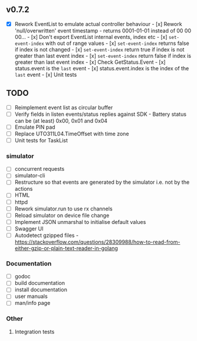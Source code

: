 ## v0.7.2

- [x] Rework EventList to emulate actual controller behaviour
      - [x] Rework 'null/overwritten' event timestamp - returns 0001-01-01 instead of 00 00 00...
      - [x] Don't export EventList internal events, index etc
      - [x] `set-event-index` with out of range values 
            - [x] `set-event-index` returns false if index is not changed
            - [x] `set-event-index` return true if index is not greater than last event index
            - [x] `set-event-index` return false if index is greater than last event index
      - [x] Check GetStatus.Event
            - [x] status.event is the `last` event
            - [x] status.event.index is the index of the `last` event
      - [x] Unit tests

## TODO

- [ ] Reimplement event list as circular buffer
- [ ] Verify fields in listen events/status replies against SDK
      - Battery status can be (at least) 0x00, 0x01 and 0x04
- [ ] Emulate PIN pad
- [ ] Replace UTO311L04.TimeOffset with time zone
- [ ] Unit tests for TaskList

### simulator
- [ ] concurrent requests
- [ ] simulator-cli
- [ ] Restructure so that events are generated by the simulator i.e. not by the actions
- [ ] HTML
- [ ] httpd
- [ ] Rework simulator.run to use rx channels
- [ ] Reload simulator on device file change
- [ ] Implement JSON unmarshal to initialise default values
- [ ] Swagger UI
- [ ] Autodetect gzipped files 
      - https://stackoverflow.com/questions/28309988/how-to-read-from-either-gzip-or-plain-text-reader-in-golang

### Documentation

- [ ] godoc
- [ ] build documentation
- [ ] install documentation
- [ ] user manuals
- [ ] man/info page

### Other

1.  Integration tests
